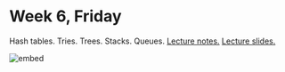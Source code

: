 # Week 6, Friday

Hash tables. Tries. Trees. Stacks. Queues. [Lecture notes.](http://cdn.cs50.net/2014/fall/lectures/6/f/notes6f/notes6f.html) [Lecture slides.](http://cdn.cs50.net/2014/fall/lectures/6/f/week6f.pdf)

![embed](https://www.youtube.com/embed/QZ0JWRNquvU)